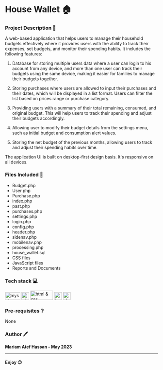 # House Wallet 🏠


### Project Description :page_facing_up:

A web-based application that helps users to manage their household budgets effectively where it provides users with the ability to track their expenses, set budgets, and monitor their spending habits. It includes the following features:

1.	Database for storing multiple users data where a user can login to his account from any device, and more than one user can track their budgets using the same device, making it easier for families to manage their budgets together.

2.	Storing purchases where users are allowed to input their purchases and their dates, which will be displayed in a list format. Users can filter the list based on prices range or purchase category.

3.	Providing users with a summary of their total remaining, consumed, and original budget. This will help users to track their spending and adjust their budgets accordingly.

4.	Allowing user to modify their budget details from the settings menu, such as initial budget and consumption alert values. 

5.	Storing the net budget of the previous months, allowing users to track and adjust their spending habits over time.

The application UI is built on desktop-first design basis. It's responsive on all devices.


### Files Included 	:file_folder:

- Budget.php
- User.php
- Purchase.php
- index.php
- past.php
- purchases.php
- settings.php
- login.php
- config.php
- header.php
- sidenav.php
- mobilenav.php
- processing.php
- house_wallet.sql
- CSS files
- JavaScript files
- Reports and Documents

### Tech stack 💻

<img src="https://www.freepnglogos.com/uploads/logo-mysql-png/logo-mysql-mysql-logo-png-images-are-download-crazypng-6.png" alt="mysql" width="50" height="25">   <img src="https://img.freepik.com/free-icon/php_318-698171.jpg" alt="php" width="25" height="25">
<img src="https://www.freepnglogos.com/uploads/html5-logo-png/html5-logo-best-web-design-psd-html-cms-development-ecommerce-6.png" alt="html & css" width="75" height="30">  <img src="https://upload.wikimedia.org/wikipedia/commons/thumb/b/b2/Bootstrap_logo.svg/640px-Bootstrap_logo.svg.png" alt="bootstrap" width="25" height="25"> 
<img src="https://avatars.githubusercontent.com/u/10342521?s=280&v=4" alt="chart.js" width="25" height="25">
### Pre-requisites :grey_question:

None

<!-- ### Link to website :link:

**<a href="#"> Click me! </a>** -->

### Author 🖊️

**Mariam Atef Hassan  - May 2023**

<hr>

#### Enjoy :wink:
